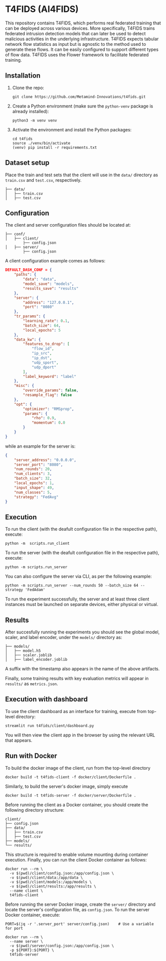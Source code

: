 # T4FIDS (AI4FIDS)
This repository contains T4FIDS, which performs real federated training that can be deployed across various devices. More specifically, T4FIDS trains federated intrusion detection models that can later be used to detect malicious activities in the underlying infrastructure. T4FIDS expects tabular network flow statistics as input but is agnostic to the method used to generate these flows. It can be easily configured to support different types of flow data. T4FIDS uses the Flower framework to facilitate federated training.

## Installation

1. Clone the repo:
    ```shell
    git clone https://github.com/Metamind-Innovations/t4fids.git
    ```

2. Create a Python environment (make sure the `python-venv` package is already installed):
    ```shell
    python3 -m venv venv
    ```

3. Activate the environment and install the Python packages:
    ```shell
    cd t4fids
    source ./venv/bin/activate
    (venv) pip install -r requirements.txt
    ```

## Dataset setup

Place the train and test sets that the client will use in the ```data/``` directory as ```train.csv``` and ```test.csv```, respectively.
```
├── data/
│   ├── train.csv
│   ├── test.csv
```


## Configuration

The client and server configuration files should be located at:

```
├── conf/
│   ├── client/
        ├── config.json
│   ├── server/
        ├── config.json
```

A client configuration example comes as follows:

```json
DEFAULT_DASH_CONF = {
    "paths": {
        "data": "data",
        "model_save": "models",
        "results_save": "results"
    },
    "server": {
        "address": "127.0.0.1",
        "port": "8080"
    },
    "tr_params": {
        "learning_rate": 0.1,
        "batch_size": 64,
        "local_epochs": 5
    },
    "data_kw": {
        "features_to_drop": [
            "flow_id",
            "ip_src",
            "ip_dst",
            "udp_sport",
            "udp_dport"
        ],
        "label_keyword": "label"
    },
    "misc": {
        "override_params": false,
        "resample_flag": false
    },
    "opt": {
        "optimizer": "RMSprop",
        "params": {
            "rho": 0.9,
            "momentum": 0.0
        }
    }
}
```

while an example for the server is:

```json
{
    "server_address": "0.0.0.0",
    "server_port": "8080",
    "num_rounds": 20,
    "num_clients": 3,
    "batch_size": 32,
    "local_epochs": 1,
    "input_shape": 49,
    "num_classes": 5,
    "strategy": "FedAvg"
}
```

## Execution

To run the client (with the deafult configuration file in the respective path), execute:

```shell
python -m  scripts.run_client
```

To run the server (with the deafult configuration file in the respective path), execute:

```shell
python -m scripts.run_server
```

You can also configure the server via CLI, as per the following example:

```shell
python -m scripts.run_server --num_rounds 50 --batch_size 64 --strategy 'FedAdam'
```

To run the experiment successfully, the server and at least three client instances must be launched on separate devices, either physical or virtual.

## Results

After succesfully running the experiments you should see the global model, scaler, and label encoder, under the ```models/``` directory as:

```
├── models/
│   ├── model.h5
│   ├── scaler.joblib
│   ├── label_encoder.joblib
```

A suffix with the timestamp also appears in the name of the above artifacts. 

Finally, some training results with key evaluation metrics will appear in ```results/``` as ```metrics.json```.

## Execution with dashboard
To use the client dashboard as an interface for training, execute from top-level directory:
```shell
streamlit run t4fids/client/dashboard.py
```
You will then view the client app in the browser by using the relevant URL that appears.

## Run with Docker

To build the docker image of the client, run from the top-level directory

```shell
docker build -t t4fids-client -f docker/client/Dockerfile .
```
Similarly, to build the server's docker image, simply execute
```shell
docker build -t t4fids-server -f docker/server/Dockerfile .
```
Before running the client as a Docker container, you should create the following directory structure:

```
client/
├── config.json 
├── data/
│   ├── train.csv
│   ├── test.csv            
├── models/           
└── results/ 
```
This structure is required to enable volume mounting during container execution. Finally, you can run the client Docker container as follows:

```shell
docker run --rm \
  -v $(pwd)/client/config.json:/app/config.json \
  -v $(pwd)/client/data:/app/data \
  -v $(pwd)/client/models:/app/models \
  -v $(pwd)/client/results:/app/results \
  --name client \
  t4fids-client
```
Before running the server Docker image, create the ```server/``` directory and locate the server's configuration file, as ```config.json```. To run the server Docker container, execute:
```shell
PORT=$(jq -r '.server_port' server/config.json)    # Use a variable for port

docker run --rm \
  --name server \
  -v $(pwd)/server/config.json:/app/config.json \
  -p ${PORT}:${PORT} \
  t4fids-server
```
